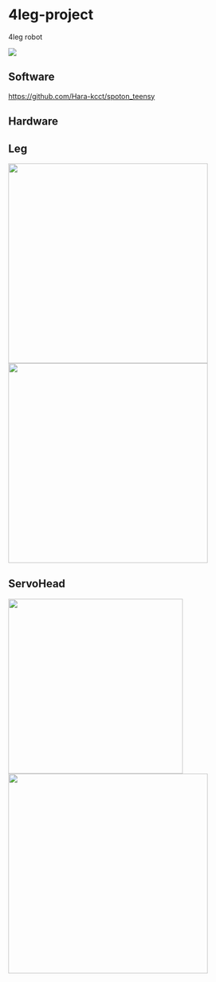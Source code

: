 # 4leg-project
4leg robot 

<img src="https://user-images.githubusercontent.com/38370926/99046241-d4008e00-25d5-11eb-8c8f-a286f377dfd5.jpg">

## Software
https://github.com/Hara-kcct/spoton_teensy

## Hardware

## Leg
<img src="https://user-images.githubusercontent.com/38370926/99046299-e7135e00-25d5-11eb-9825-ed09ab027f27.jpg" width="400px">  <img src="https://user-images.githubusercontent.com/38370926/99046308-e975b800-25d5-11eb-8ef1-f024820366ed.jpg" width="400px">

## ServoHead
<img src="https://user-images.githubusercontent.com/38370926/99047171-27271080-25d7-11eb-8ea3-36fab595d6a0.jpg" width="350px">  <img src="https://user-images.githubusercontent.com/38370926/99046320-ed093f00-25d5-11eb-893d-cf3d8fbff117.jpg" width="400px"> 

